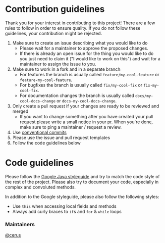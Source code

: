 # Contribution guidelines

Thank you for your interest in contributing to this project! There are a few rules to follow in order to ensure quality. If you do not follow these
guidelines, your contribution might be rejected.

1. Make sure to create an issue describing what you would like to do
    - Please wait for a maintainer to approve the proposed changes.
    - If there is already an open issue for the thing you would like to do you just need to claim it ("I would like to work on this") and wait for a
      maintainer to assign the issue to you.
2. Make sure to work in a fork and in a separate branch
    - For features the branch is usually called `feature/my-cool-feature` or `feature-my-cool-feature`.
    - For bugfixes the branch is usually called `fix/my-cool-fix` or `fix-my-cool-fix`.
    - For documentation changes the branch is usually called `docs/my-cool-docs-change` or `docs-my-cool-docs-change`.
3. Only create a pull request if your changes are ready to be reviewed and merged
    - If you want to change something after you have created your pull request please write a small notice in your pr. When you're done, make sure to
      ping a maintainer / request a review.
4. Use [conventional commits](https://www.conventionalcommits.org/)
5. Please use the issue and pull request templates
6. Follow the code guidelines below

# Code guidelines

Please follow the [Google Java styleguide](https://google.github.io/styleguide/javaguide.html) and try to match the code style of the rest of the
project. Please also try to document your code, especially in complex and convoluted methods.

In addition to the Google styleguide, please also follow the following styles:

- Use `this` when accessing local fields and methods
- Always add curly braces to `if`s and `for` & `while` loops

### Maintainers

[@cerus](https://github.com/cerus)